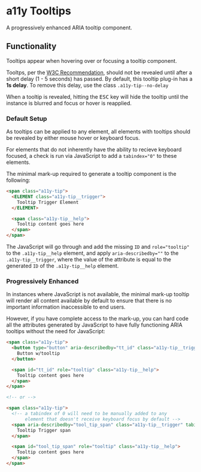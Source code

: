 # a11y Tooltips

A progressively enhanced ARIA tooltip component.


## Functionality

Tooltips appear when hovering over or focusing a tooltip component. 

Tooltps, per the [W3C Recommendation](https://www.w3.org/TR/wai-aria-practices/#tooltip), should not be revealed until after a short delay (1 - 5 seconds) has passed. By default, this tooltip plug-in has a __1s delay__. To remove this delay, use the class ```.a11y-tip--no-delay```

When a tooltip is revealed, hitting the <kbd>ESC</kbd> key will hide the tooltip until the instance is blurred and focus or hover is reapplied.




### Default Setup

As tooltips can be applied to any element, all elements with tooltips should be revealed by either mouse hover or keyboard focus. 

For elements that do not inherently have the ability to recieve keyboard focused, a check is run via JavaScript to add a ```tabindex="0"``` to these elements. 

The minimal mark-up required to generate a tooltip component is the following:

```html
<span class="a11y-tip">
  <ELEMENT class="a11y-tip__trigger">
    Tooltip Trigger Element
  </ELEMENT>

  <span class="a11y-tip__help">
    Tooltip content goes here
  </span>
</span>
```

The JavaScript will go through and add the missing ```ID``` and ```role="tooltip"``` to the ```.a11y-tip__help``` element, and apply ```aria-describedby=""``` to the ```.a11y-tip__trigger```, where the value of the attribute is equal to the generated ```ID``` of the ```.a11y-tip__help``` element.



### Progressively Enhanced

In instances where JavaScript is not available, the minimal mark-up tooltip will render all content available by default to ensure that there is no important information inaccessible to end users.

However, if you have complete access to the mark-up, you can hard code all the attributes generated by JavaScript to have fully functioning ARIA tooltips without the need for JavaScript:

```html
<span class="a11y-tip">
  <button type="button" aria-describedby="tt_id" class="a11y-tip__trigger">
    Button w/tooltip
  </button>

  <span id="tt_id" role="tooltip" class="a11y-tip__help">
    Tooltip content goes here
  </span>
</span>

<!-- or -->

<span class="a11y-tip">
  <!-- a tabindex of 0 will need to be manually added to any
       element that doesn't receive keyboard focus by default -->
  <span aria-describedby="tool_tip_span" class="a11y-tip__trigger" tabindex="0">
    Tooltip Trigger span
  </span>

  <span id="tool_tip_span" role="tooltip" class="a11y-tip__help">
    Tooltip content goes here
  </span>
</span>
``` 
